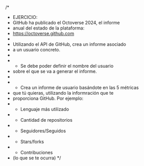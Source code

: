 /*
 * EJERCICIO:
 * GitHub ha publicado el Octoverse 2024, el informe
 * anual del estado de la plataforma:
 * https://octoverse.github.com
 *
 * Utilizando el API de GitHub, crea un informe asociado
 * a un usuario concreto.
 * 
 * - Se debe poder definir el nombre del usuario
 *   sobre el que se va a generar el informe.
 *   
 * - Crea un informe de usuario basándote en las 5 métricas
 *   que tú quieras, utilizando la informración que te
 *   proporciona GitHub. Por ejemplo:
 *   - Lenguaje más utilizado
 *   - Cantidad de repositorios
 *   - Seguidores/Seguidos
 *   - Stars/forks
 *   - Contribuciones
 *   (lo que se te ocurra)
 */